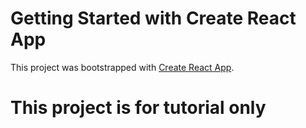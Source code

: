 # Getting Started with Create React App

This project was bootstrapped with [Create React App](https://github.com/facebook/create-react-app).

#	This project is for tutorial only